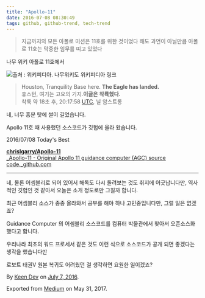 ```yaml
---
title: "Apollo-11"
date: 2016-07-08 08:30:49
tags: github, github-trend, tech-trend 
---
```


> 
> 지금까지의 모든 아폴로 미션은 11호를 위한 것이었다 해도 과언이 아닐만큼 아폴로 11호는 막중한 임무를 띠고 있었다

나무 위키 아폴로 11호에서

![][image0]출처 : 위키피디아. 나무위키도 위키피디아 링크
> 
> Houston, Tranquility Base here. **The Eagle has landed.**  
> 휴스턴, 여기는 고요의 기지.**이글은 착륙했다.**   
> 착륙 약 18초 후, 20:17:58 [UTC][anchor0], 닐 암스트롱

네, 너무 흥분 탓에 썰이 길었습니다.

Apollo 11호 때 사용했던 소스코드가 깃헙에 올라 왔습니다.

2016/07/08 Today's Best

[**chrislgarry/Apollo-11**  
_Apollo-11 - Original Apollo 11 guidance computer (AGC) source code._github.com][anchor1][][anchor2]

---

네, 물론 어셈블리로 되어 있어서 해독도 다시 돌려보는 것도 취지에 어긋납니다만, 역사적인 깃헙인 것 같아서 오늘은 소개 정도로만 그칠까 합니다.

최근 어셈블리 소스가 종종 올라와서 공부를 해야 하나 고민중입니다만, 그럴 일은 없겠죠?

Guidance Computer 의 어셈블리 소스코드를 컴퓨터 박물관에서 찾아서 오픈소스화 했다고 합니다.

우리나라 최초의 워드 프로세서 같은 것도 이런 식으로 소스코드가 공개 되면 좋겠다는 생각을 했습니다만

로보트 태권V 원본 복귀도 어려웠던 걸 생각하면 요원한 일이겠죠?

By [Keen Dev][anchor3] on [July 7, 2016][anchor4].

Exported from [Medium][anchor5] on May 31, 2017\.


[anchor0]: https://namu.wiki/w/UTC "UTC"
[anchor1]: https://github.com/chrislgarry/Apollo-11 "https://github.com/chrislgarry/Apollo-11"
[anchor2]: https://github.com/chrislgarry/Apollo-11
[anchor3]: https://medium.com/@keendev
[anchor4]: https://medium.com/p/e3a01b31c3da
[anchor5]: https://medium.com


[image0]: /images/1*CdhH_tJsBI4hDl-AuKdQlg.pn